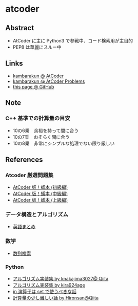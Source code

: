 # atcoder

## Abstract

* AtCoder に主に Python3 で参戦中、コード検索用が主目的
* PEP8 は華麗にスルー中

## Links

* [kambarakun @ AtCoder](https://atcoder.jp/users/kambarakun)
* [kambarakun @ AtCoder Problems](https://kenkoooo.com/atcoder/?user=kambarakun)
* [this page @ GitHub](https://github.com/kambarakun/competitive_programming/tree/master/atcoder)

## Note

### C++ 基準での計算量の目安

* 10の6乗　余裕を持って間に合う
* 10の7乗　おそらく間に合う
* 10の8乗　非常にシンプルな処理でない限り厳しい

## References

### Atcoder 厳選問題集

* [AtCoder 版！蟻本 (初級編)](https://qiita.com/drken/items/e77685614f3c6bf86f44)
* [AtCoder 版！蟻本 (中級編)](https://qiita.com/drken/items/2f56925972c1d34e05d8)
* [AtCoder 版！蟻本 (上級編)](https://qiita.com/drken/items/9b311d553aa434bb26e4)

### データ構造とアルゴリズム

* [英語まとめ](https://www.bigocheatsheet.com/)

### 数学

* [数列検索](http://oeis.org/)

### Python

* [アルゴリズム実装集 by knakajima3027@ Qiita](https://qiita.com/knakajima3027/items/b871631b8997a6d67223)
* [アルゴリズム実装集 by kira924age](https://kira924age.github.io/Algorithm/index.html)
* [in 演算子は set で使うべきな話](https://www.haya-programming.com/entry/2018/04/04/121458)
* [計算量の少し難しい話 by Hironsan@Qiita](https://qiita.com/Hironsan/items/68161ee16b1c9d7b25fb)
